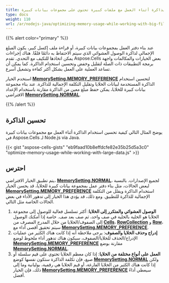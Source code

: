 ```yaml
---
title: تحسين استخدام الذاكرة أثناء العمل مع ملفات كبيرة تحتوي على مجموعات بيانات كبيرة
type: docs
weight: 110
url: /ar/nodejs-java/optimizing-memory-usage-while-working-with-big-files-having-large-datasets/
---
```


{{% alert color="primary" %}}

عند بناء دفتر العمل بمجموعات بيانات كبيرة، أو قراءة ملف إكسل كبير، يكون المبلغ الإجمالي لذاكرة الوصول العشوائي الذي سيتم الاحتفاظ به دائمًا قلقًا. هناك إجراءات يمكن اتخاذها للتكيف مع التحدي. تقدم Aspose.Cells بعض الخيارات والمكالمات واجهة برمجة التطبيقات ذات الصلة لتقليل وخفض وتحسين استخدام الذاكرة. كما يمكن أن تساعد العملية على العمل بشكل أكثر كفاءة وتشغيل أسرع.

استخدم الخيار [**MemorySetting.MEMORY_PREFERENCE**](https://reference.aspose.com/cells/java/com.aspose.cells/memorysetting#MEMORY_PREFERENCE) لتحسين استخدام الذاكرة المستخدمة لبيانات الخلايا وتقليل التكلفة الإجمالية للذاكرة. عند بناء مجموعة بيانات كبيرة للخلايا، يمكن حفظ مبلغ معين من الذاكرة مقارنة باستخدام الإعداد الافتراضي [**MemorySetting.NORMAL**](https://reference.aspose.com/cells/java/com.aspose.cells/memorysetting#NORMAL).

{{% /alert %}}

## **تحسين الذاكرة**

يوضح المثال التالي كيفية تحسين استخدام الذاكرة أثناء العمل مع مجموعات بيانات كبيرة في Aspose.Cells لـ Node.js via Java.

{{< gist "aspose-cells-gists" "eb9faad10b8effdcfe82e35b25d5a3c0" "optimize-memory-usage-while-working-with-large-data.js" >}}

## **احترس**

يتم تطبيق الخيار الافتراضي، [**MemorySetting.NORMAL**](https://reference.aspose.com/cells/java/com.aspose.cells/memorysetting#NORMAL)، لجميع الإصدارات. بالنسبة لبعض الحالات، مثل بناء دفتر عمل بمجموعة بيانات كبيرة للخلايا، قد يحسن الخيار [**MemorySetting.MEMORY_PREFERENCE**](https://reference.aspose.com/cells/java/com.aspose.cells/memorysetting#MEMORY_PREFERENCE) استخدام الذاكرة ويقلل من التكلفة الإجمالية للذاكرة للتطبيق. ومع ذلك، قد يؤدي هذا الخيار إلى تدهور الأداء في بعض الحالات الخاصة مثل التالي.

1. **الوصول العشوائي والمتكرر إلى الخلايا**: أكثر تسلسل فعالية للوصول إلى مجموعة الخلايا هو الخلية بالخلية في صف واحد، ثم صف بعد صف. خاصة إذا أمكنك الوصول إلى الصفوف/الخلايا من خلال المدرج المصرف من [**Cells**](https://reference.aspose.com/cells/java/com.aspose.cells/Cells)، [**RowCollection**](https://reference.aspose.com/cells/java/com.aspose.cells/RowCollection) و [**Row**](https://reference.aspose.com/cells/java/com.aspose.cells/Row)، سيتم تحقيق أقصى أداء مع [**MemorySetting.MEMORY_PREFERENCE**](https://reference.aspose.com/cells/java/com.aspose.cells/memorysetting#MEMORY_PREFERENCE).
1. **إدراج وحذف الخلايا والصفوف**: يرجى ملاحظة أنه إذا كانت هناك الكثير من عمليات الإدراج/الحذف للخلايا/الصفوف، سيكون هناك تدهور أداء ملحوظ لوضع [**MemorySetting.MEMORY_PREFERENCE**](https://reference.aspose.com/cells/java/com.aspose.cells/memorysetting#MEMORY_PREFERENCE) مقارنة بوضع [**MemorySetting.NORMAL**](https://reference.aspose.com/cells/java/com.aspose.cells/memorysetting#NORMAL).
1. **العمل على أنواع مختلفة من الخلايا**: إذا كان معظم الخلايا تحتوي على قيم سلسلة أو صيغ، فإن تكلفة الذاكرة ستكون نفسها كوضع [**MemorySetting.NORMAL**](https://reference.aspose.com/cells/java/com.aspose.cells/memorysetting#NORMAL) ولكن إذا كانت هناك الكثير من الخلايا الفارغة، أو قيم الخلايا هي رقمية، بوليانية وما إلى ذلك، فإن الخيار [**MemorySetting.MEMORY_PREFERENCE**](https://reference.aspose.com/cells/java/com.aspose.cells/memorysetting#MEMORY_PREFERENCE) سيعطي أداءً أفضل.

